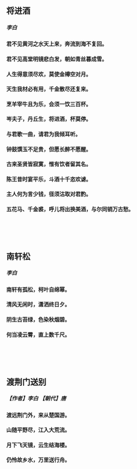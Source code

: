 ## 将进酒  
##### 李白  
#### 君不见黄河之水天上来，奔流到海不复回。  
#### 君不见高堂明镜悲白发，朝如青丝暮成雪。  
#### 人生得意须尽欢，莫使金樽空对月。  
#### 天生我材必有用，千金散尽还复来。  
#### 烹羊宰牛且为乐，会须一饮三百杯。  
#### 岑夫子，丹丘生，将进酒，杯莫停。  
#### 与君歌一曲，请君为我倾耳听。  
#### 钟鼓馔玉不足贵，但愿长醉不愿醒。  
#### 古来圣贤皆寂寞，惟有饮者留其名。  
#### 陈王昔时宴平乐，斗酒十千恣欢谑。  
#### 主人何为言少钱，径须沽取对君酌。  
#### 五花马、千金裘，呼儿将出换美酒，与尔同销万古愁。  
<br/><br/><br/> 


## 南轩松
##### 李白
#### 南轩有孤松，柯叶自绵幂。   
#### 清风无闲时，潇洒终日夕。   
#### 阴生古苔绿，色染秋烟碧。   
#### 何当凌云霄，直上数千尺。
<br/><br/><br/>   


## 渡荆门送别
##### 【作者】李白 【朝代】唐
#### 渡远荆门外，来从楚国游。
#### 山随平野尽，江入大荒流。
#### 月下飞天镜，云生结海楼。
#### 仍怜故乡水，万里送行舟。
 <br/><br/><br/>








